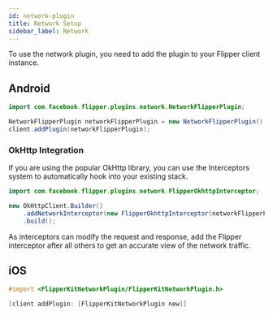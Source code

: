 ```yaml
---
id: network-plugin
title: Network Setup
sidebar_label: Network
---
```


To use the network plugin, you need to add the plugin to your Flipper client instance.

## Android

```java
import com.facebook.flipper.plugins.network.NetworkFlipperPlugin;

NetworkFlipperPlugin networkFlipperPlugin = new NetworkFlipperPlugin();
client.addPlugin(networkFlipperPlugin);
```

### OkHttp Integration

If you are using the popular OkHttp library, you can use the Interceptors system to automatically hook into your existing stack.

```java
import com.facebook.flipper.plugins.network.FlipperOkhttpInterceptor;

new OkHttpClient.Builder()
    .addNetworkInterceptor(new FlipperOkhttpInterceptor(networkFlipperPlugin))
    .build();
```

As interceptors can modify the request and response, add the Flipper interceptor after all others to get an accurate view of the network traffic.

## iOS

```objective-c
#import <FlipperKitNetworkPlugin/FlipperKitNetworkPlugin.h>

[client addPlugin: [FlipperKitNetworkPlugin new]]
```

